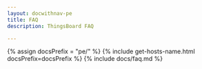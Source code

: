 ```yaml
---
layout: docwithnav-pe
title: FAQ
description: ThingsBoard FAQ

---
```


{% assign docsPrefix = "pe/" %}
{% include get-hosts-name.html docsPrefix=docsPrefix %}
{% include docs/faq.md %}